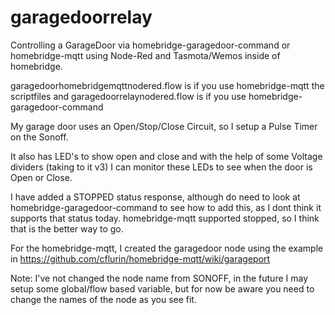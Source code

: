 # garagedoorrelay
Controlling a GarageDoor via homebridge-garagedoor-command or homebridge-mqtt using Node-Red and Tasmota/Wemos inside of homebridge.

garagedoorhomebridgemqttnodered.flow is if you use homebridge-mqtt
the scriptfiles and garagedoorrelaynodered.flow is if you use homebridge-garagedoor-command

My garage door uses an Open/Stop/Close Circuit, so I setup a Pulse Timer on the Sonoff.

It also has LED's to show open and close and with the help of some Voltage dividers (taking to it v3) I can monitor these LEDs to see when the door is Open or Close.

I have added a STOPPED status response, although do need to look at homebridge-garagedoor-command to see how to add this, as I dont think it supports that status today. homebridge-mqtt supported stopped, so I think that is the better way to go.

For the homebridge-mqtt,  I created the garagedoor node using the example in https://github.com/cflurin/homebridge-mqtt/wiki/garageport

Note: I've not changed the node name from SONOFF, in the future I may setup some global/flow based variable, but for now be aware you need to change the names of the node as you see fit.


